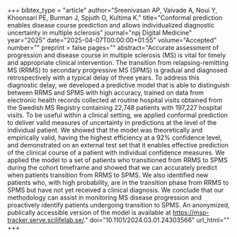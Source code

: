 +++
bibtex_type = "article"
author="Sreenivasan AP, Vaivade A, Noui Y, Khoonsari PE, Burman J, Spjuth O, Kultima K."
title="Conformal prediction enables disease course prediction and allows individualized diagnostic uncertainty in multiple sclerosis"
journal="npj Digital Medicine"
year="2025"
date="2025-04-07T00:00:00+01:55"
volume="Accepted"
number=""
preprint = false
pages=""
abstract="Accurate assessment of progression and disease course in multiple sclerosis (MS) is vital for timely and appropriate clinical intervention. The transition from relapsing-remitting MS (RRMS) to secondary progressive MS (SPMS) is gradual and diagnosed retrospectively with a typical delay of three years. To address this diagnostic delay, we developed a predictive model that is able to distinguish between RRMS and SPMS with high accuracy, trained on data from electronic health records collected at routine hospital visits obtained from the Swedish MS Registry containing 22,748 patients with 197,227 hospital visits. To be useful within a clinical setting, we applied conformal prediction to deliver valid measures of uncertainty in predictions at the level of the individual patient. We showed that the model was theoretically and empirically valid, having the highest efficiency at a 92% confidence level, and demonstrated on an external test set that it enables effective prediction of the clinical course of a patient with individual confidence measures. We applied the model to a set of patients who transitioned from RRMS to SPMS during the cohort timeframe and showed that we can accurately predict when patients transition from RRMS to SPMS. We also identified new patients who, with high probability, are in the transition phase from RRMS to SPMS but have not yet received a clinical diagnosis. We conclude that our methodology can assist in monitoring MS disease progression and proactively identify patients undergoing transition to SPMS. An anonymized, publically accessible version of the model is available at https://msp-tracker.serve.scilifelab.se/."
doi="10.1101/2024.03.01.24303566"
url_html=""
+++
